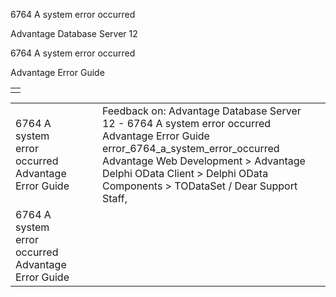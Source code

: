 6764 A system error occurred




Advantage Database Server 12  

6764 A system error occurred

Advantage Error Guide

|  |
| --- |
|  |

|  |  |  |  |  |
| --- | --- | --- | --- | --- |
| 6764 A system error occurred  Advantage Error Guide |  |  | Feedback on: Advantage Database Server 12 - 6764 A system error occurred Advantage Error Guide error\_6764\_a\_system\_error\_occurred Advantage Web Development > Advantage Delphi OData Client > Delphi OData Components > TODataSet / Dear Support Staff, |  |
| 6764 A system error occurred  Advantage Error Guide |  |  |  |  |